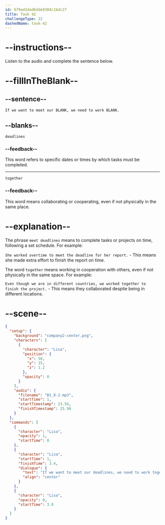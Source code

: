 ```yaml
---
id: 679ad1dad6dde8304c1bdc27
title: Task 42
challengeType: 22
dashedName: task-42
---
```


<!-- (Audio) Lisa: If we want to meet our deadlines, we need to work together. -->

# --instructions--

Listen to the audio and complete the sentence below.

# --fillInTheBlank--

## --sentence--

`If we want to meet our BLANK, we need to work BLANK.`

## --blanks--

`deadlines`

### --feedback--

This word refers to specific dates or times by which tasks must be completed.

---

`together`

### --feedback--

This word means collaborating or cooperating, even if not physically in the same place.

# --explanation--

The phrase `meet deadlines` means to complete tasks or projects on time, following a set schedule. For example:

`She worked overtime to meet the deadline for her report.` - This means she made extra effort to finish the report on time.

The word `together` means working in cooperation with others, even if not physically in the same space. For example:

`Even though we are in different countries, we worked together to finish the project.` - This means they collaborated despite being in different locations.

# --scene--

```json
{
  "setup": {
    "background": "company2-center.png",
    "characters": [
      {
        "character": "Lisa",
        "position": {
          "x": 50,
          "y": 15,
          "z": 1.2
        },
        "opacity": 0
      }
    ],
    "audio": {
      "filename": "B1_8-2.mp3",
      "startTime": 1,
      "startTimestamp": 23.56,
      "finishTimestamp": 25.96
    }
  },
  "commands": [
    {
      "character": "Lisa",
      "opacity": 1,
      "startTime": 0
    },
    {
      "character": "Lisa",
      "startTime": 1,
      "finishTime": 3.4,
      "dialogue": {
        "text": "If we want to meet our deadlines, we need to work together.",
        "align": "center"
      }
    },
    {
      "character": "Lisa",
      "opacity": 0,
      "startTime": 3.9
    }
  ]
}
```
